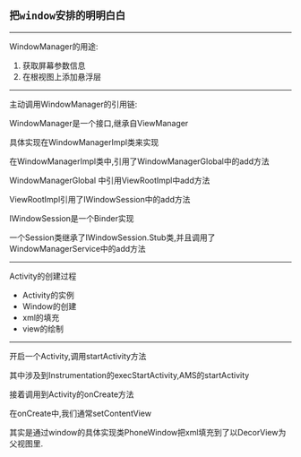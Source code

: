 `把window安排的明明白白`
----------------

---
WindowManager的用途:

1. 获取屏幕参数信息
2. 在根视图上添加悬浮层

---
主动调用WindowManager的引用链:

WindowManager是一个接口,继承自ViewManager

具体实现在WindowManagerImpl类来实现

在WindowManagerImpl类中,引用了WindowManagerGlobal中的add方法

WindowManagerGlobal 中引用ViewRootImpl中add方法

ViewRootImpl引用了IWindowSession中的add方法

IWindowSession是一个Binder实现

一个Session类继承了IWindowSession.Stub类,并且调用了WindowManagerService中的add方法

---

Activity的创建过程
- Activity的实例
- Window的创建
- xml的填充
- view的绘制

---

开启一个Activity,调用startActivity方法

其中涉及到Instrumentation的execStartActivity,AMS的startActivity

接着调用到Activity的onCreate方法

在onCreate中,我们通常setContentView

其实是通过window的具体实现类PhoneWindow把xml填充到了以DecorView为父视图里.






